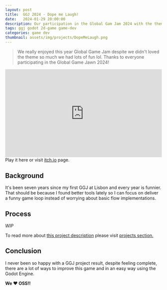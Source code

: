 ```yaml
---
layout: post
title:  GGJ 2024 - Dope me Laugh!
date:   2024-01-29 20:00:00
description: Our participation in the Global Gam Jam 2024 with the theme "Make me Laugh".
tags: ggj godot 2d-game game-dev
categories: game dev
thumbnail: assets/img/projects/DopeMeLaugh.png
---
```


> We really enjoyed this year Global Game Jam despite we didn't loved the theme so much we had lots of fun lol. Thanks to everyone participating in the Global Game Jawn 2024!

<div>
    <style>
        .embed-container {
            position: relative;
            padding-bottom: 56.25%;
            height: 0;
            overflow: hidden;
            max-width: 100%;
        }
        .embed-container iframe,
        .embed-container object,
        .embed-container embed {
            position: absolute;
            top: 0;
            left: 0;
            width: 100%;
            height: 100%;
        }
    </style>
    <div class='embed-container'>
        <iframe frameborder="0" src="https://itch.io/embed-upload/9638526?color=f4f4f4" allowfullscreen="" width="1152" height="668"><a href="https://aestial.itch.io/dope-me-laugh">Play Dope Me Laugh on itch.io</a></iframe>
    </div>
</div>
<div class="caption">
    Play it here or visit 
    <a href="https://aestial.itch.io/dope-me-laugh" target="_blank">itch.io</a>
    page.
</div>

## Background

It's been seven years since my first GGJ at Lisbon and every year is funnier. That should be because I found better tools lately so I can focus on deliver a funny game loop instead of worrying about basic flow implementations.

## Process
*WIP*

To read more about <a href="{{ site.baseurl }}/projects/dope-me-laugh/">this project description</a> please visit <a href="{{ site.baseurl }}/projects/">projects section.</a>

## Conclusion

I never been so happy with a GGJ project result, despite feeling complete, there are a lot of ways to improve this game and in an easy way using the Godot Engine.

**We :heart: OSS!!**


